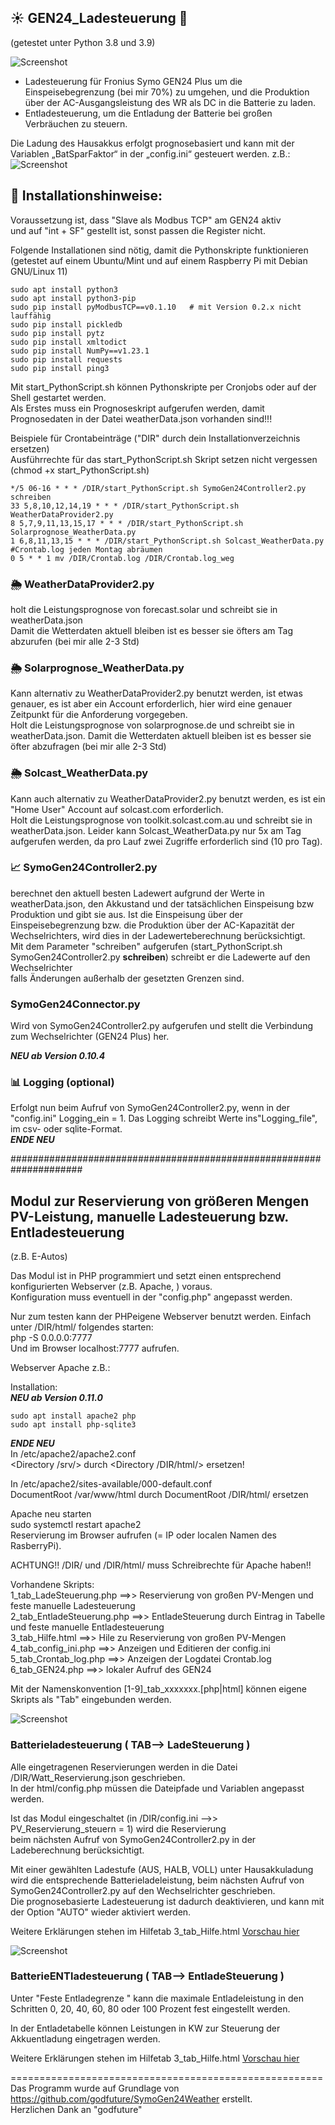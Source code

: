## :sunny: GEN24_Ladesteuerung :battery:
(getestet unter Python 3.8 und 3.9)

![Screenshot](pics/Steuerungstabellen.png)

- Ladesteuerung für  Fronius Symo GEN24 Plus um die Einspeisebegrenzung (bei mir 70%) zu umgehen,
und die Produktion über der AC-Ausgangsleistung des WR als DC in die Batterie zu laden.<br>
- Entladesteuerung, um die Entladung der Batterie bei großen Verbräuchen zu steuern.<br>

Die Ladung des Hausakkus erfolgt prognosebasiert und kann mit der Variablen „BatSparFaktor“ in der „config.ini“ gesteuert werden. 
z.B.:
![Screenshot](pics/Ladewertverteilung.png)

## :floppy_disk: Installationshinweise:
Voraussetzung ist, dass "Slave als Modbus TCP" am GEN24 aktiv <br>
und auf "int + SF" gestellt ist, sonst passen die Register nicht.

Folgende Installationen sind nötig, damit die Pythonskripte funktionieren <br>
(getestet auf einem Ubuntu/Mint und auf einem Raspberry Pi mit Debian GNU/Linux 11)
```
sudo apt install python3
sudo apt install python3-pip
sudo pip install pyModbusTCP==v0.1.10   # mit Version 0.2.x nicht lauffähig
sudo pip install pickledb
sudo pip install pytz
sudo pip install xmltodict
sudo pip install NumPy==v1.23.1
sudo pip install requests
sudo pip install ping3
```
Mit start_PythonScript.sh können Pythonskripte per Cronjobs oder auf der Shell gestartet werden. <br>
Als Erstes muss ein Prognoseskript aufgerufen werden, damit Prognosedaten in 
der Datei weatherData.json vorhanden sind!!!

Beispiele für Crontabeinträge ("DIR" durch dein Installationverzeichnis ersetzen) <br>
Ausführrechte für das start_PythonScript.sh Skript setzen nicht vergessen (chmod +x start_PythonScript.sh)

```
*/5 06-16 * * * /DIR/start_PythonScript.sh SymoGen24Controller2.py schreiben
33 5,8,10,12,14,19 * * * /DIR/start_PythonScript.sh WeatherDataProvider2.py
8 5,7,9,11,13,15,17 * * * /DIR/start_PythonScript.sh Solarprognose_WeatherData.py
1 6,8,11,13,15 * * * /DIR/start_PythonScript.sh Solcast_WeatherData.py
#Crontab.log jeden Montag abräumen
0 5 * * 1 mv /DIR/Crontab.log /DIR/Crontab.log_weg
```

### :sun_behind_rain_cloud: WeatherDataProvider2.py

holt die Leistungsprognose von forecast.solar und schreibt sie in weatherData.json <br>
Damit die Wetterdaten aktuell bleiben ist es besser sie öfters am Tag abzurufen (bei mir alle 2-3 Std)

### :sun_behind_rain_cloud: Solarprognose_WeatherData.py 

Kann alternativ zu WeatherDataProvider2.py benutzt werden, ist etwas genauer, es ist aber ein Account erforderlich,
hier wird eine genauer Zeitpunkt für die Anforderung vorgegeben. <br>
Holt die Leistungsprognose von solarprognose.de und schreibt sie in weatherData.json.
Damit die Wetterdaten aktuell bleiben ist es besser sie öfter abzufragen (bei mir alle 2-3 Std) <br>

### :sun_behind_rain_cloud: Solcast_WeatherData.py

Kann auch alternativ zu WeatherDataProvider2.py benutzt werden, es ist ein "Home User" Account auf solcast.com erforderlich.<br>
Holt die Leistungsprognose von toolkit.solcast.com.au und schreibt sie in weatherData.json.
Leider kann Solcast_WeatherData.py nur 5x am Tag aufgerufen werden, da pro Lauf zwei Zugriffe erforderlich sind (10 pro Tag). <br>

### :chart_with_upwards_trend: SymoGen24Controller2.py

berechnet den aktuell besten Ladewert aufgrund der Werte in weatherData.json, den Akkustand und der tatsächlichen Einspeisung bzw Produktion und gibt sie aus.
Ist die Einspeisung über der Einspeisebegrenzung bzw. die Produktion über der AC-Kapazität der Wechselrichters, wird dies in der Ladewerteberechnung berücksichtigt.<br>
Mit dem Parameter "schreiben" aufgerufen (start_PythonScript.sh SymoGen24Controller2.py **schreiben**) schreibt er die Ladewerte auf den Wechselrichter <br>
falls Änderungen außerhalb der gesetzten Grenzen sind.

### SymoGen24Connector.py

Wird von SymoGen24Controller2.py aufgerufen und stellt die Verbindung zum Wechselrichter (GEN24 Plus) her.

**_NEU ab Version 0.10.4_**
### :bar_chart: Logging (optional)

Erfolgt nun beim Aufruf von SymoGen24Controller2.py, wenn in der "config.ini" Logging_ein = 1.
Das Logging schreibt Werte ins"Logging_file", im csv- oder sqlite-Format.<br>
**_ENDE NEU_**


#####################################################################

## Modul zur Reservierung von größeren Mengen PV-Leistung, manuelle Ladesteuerung bzw. Entladesteuerung
(z.B. E-Autos)

Das Modul ist in PHP programmiert und setzt einen entsprechend konfigurierten Webserver (z.B. Apache, ) voraus. <br>
Konfiguration muss eventuell in der "config.php" angepasst werden.<br>

Nur zum testen kann der PHPeigene Webserver benutzt werden. Einfach unter /DIR/html/ folgendes starten:<br>
php -S 0.0.0.0:7777 <br>
Und im Browser localhost:7777 aufrufen.<br>

Webserver Apache z.B.:

Installation: <br>
**_NEU ab Version 0.11.0_**<br>
```
sudo apt install apache2 php
sudo apt install php-sqlite3
```
**_ENDE NEU_**<br>
In /etc/apache2/apache2.conf  <br>
<Directory /srv/> durch <Directory /DIR/html/> ersetzen!<br>

In /etc/apache2/sites-available/000-default.conf <br>
DocumentRoot /var/www/html durch DocumentRoot /DIR/html/ ersetzen<br>

Apache neu starten <br>
sudo systemctl restart apache2 <br>
Reservierung im Browser aufrufen (= IP oder localen Namen des RasberryPi).

ACHTUNG!! /DIR/ und /DIR/html/ muss Schreibrechte für Apache haben!!<br>

Vorhandene Skripts:<br>
1_tab_LadeSteuerung.php    ==>> Reservierung von großen PV-Mengen und feste manuelle Ladesteuerung<br>
2_tab_EntladeSteuerung.php ==>>  EntladeSteuerung durch Eintrag in Tabelle und feste manuelle Entladesteuerung<br>
3_tab_Hilfe.html       ==>> Hile zu Reservierung von großen PV-Mengen<br>
4_tab_config_ini.php   ==>> Anzeigen und Editieren der config.ini<br>
5_tab_Crontab_log.php  ==>> Anzeigen der Logdatei Crontab.log<br>
6_tab_GEN24.php        ==>> lokaler Aufruf des GEN24<br>

Mit der Namenskonvention [1-9]_tab_xxxxxxx.[php|html] können eigene Skripts als "Tab" eingebunden werden.<br>


![Screenshot](pics/Ladesteuerung.png)
### Batterieladesteuerung ( TAB--> LadeSteuerung )

Alle eingetragenen Reservierungen werden in die Datei /DIR/Watt_Reservierung.json geschrieben. <br>
In der html/config.php müssen die Dateipfade und Variablen angepasst werden.  <br>

Ist das Modul eingeschaltet (in /DIR/config.ini -->> PV_Reservierung_steuern = 1) wird die Reservierung <br>
beim nächsten Aufruf von SymoGen24Controller2.py in der Ladeberechnung berücksichtigt.

Mit einer gewählten Ladestufe (AUS, HALB, VOLL) unter Hausakkuladung wird die entsprechende Batterieladeleistung,
beim nächsten Aufruf von SymoGen24Controller2.py auf den Wechselrichter geschrieben. <br>
Die prognosebasierte Ladesteuerung ist dadurch deaktivieren, und kann mit der Option "AUTO" wieder aktiviert werden.<br>

Weitere Erklärungen stehen im Hilfetab 3_tab_Hilfe.html [Vorschau hier](pics/3_tab_Hilfe.pdf)

![Screenshot](pics/Entladesteuerung.png)
### BatterieENTladesteuerung ( TAB--> EntladeSteuerung )

Unter "Feste Entladegrenze " kann die maximale Entladeleistung
in den Schritten 0, 20, 40, 60, 80 oder 100 Prozent fest eingestellt werden.

In der Entladetabelle können Leistungen in KW zur Steuerung der Akkuentladung eingetragen werden.

Weitere Erklärungen stehen im Hilfetab 3_tab_Hilfe.html [Vorschau hier](pics/3_tab_Hilfe.pdf)

======================================================<br>
Das Programm wurde auf Grundlage von https://github.com/godfuture/SymoGen24Weather erstellt. <br>
Herzlichen Dank an "godfuture"

